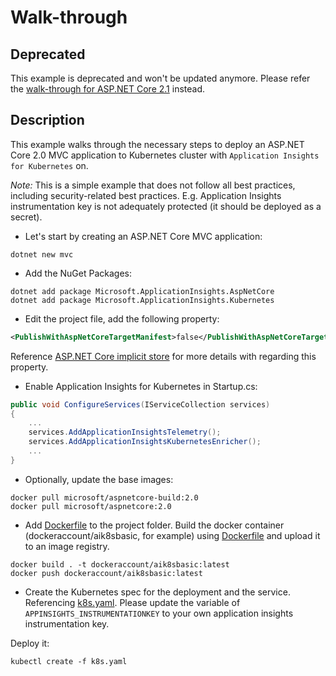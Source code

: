 # Walk-through

## Deprecated

This example is deprecated and won't be updated anymore. Please refer the [walk-through for ASP.NET Core 2.1](../BasicUsage_clr21_RBAC/Readme.md) instead.

## Description

This example walks through the necessary steps to deploy an ASP.NET Core 2.0 MVC application to Kubernetes cluster with `Application Insights for Kubernetes` on.

_Note:_ This is a simple example that does not follow all best practices, including security-related best practices. E.g. Application Insights instrumentation key is not adequately protected (it should be deployed as a secret).

* Let's start by creating an ASP.NET Core MVC application:

```shell
dotnet new mvc
```

* Add the NuGet Packages:

```shell
dotnet add package Microsoft.ApplicationInsights.AspNetCore
dotnet add package Microsoft.ApplicationInsights.Kubernetes
```

* Edit the project file, add the following property:

```xml
<PublishWithAspNetCoreTargetManifest>false</PublishWithAspNetCoreTargetManifest>
```

Reference [ASP.NET Core implicit store](https://docs.microsoft.com/en-us/dotnet/core/deploying/runtime-store#aspnet-core-implicit-store) for more details with regarding this property.

* Enable Application Insights for Kubernetes in Startup.cs:

```csharp
public void ConfigureServices(IServiceCollection services)
{
    ...
    services.AddApplicationInsightsTelemetry();
    services.AddApplicationInsightsKubernetesEnricher();
    ...
}
```

* Optionally, update the base images:

```shell
docker pull microsoft/aspnetcore-build:2.0
docker pull microsoft/aspnetcore:2.0
```

* Add [Dockerfile](Dockerfile) to the project folder. Build the docker container (dockeraccount/aik8sbasic, for example) using [Dockerfile](Dockerfile) and upload it to an image registry.

```shell
docker build . -t dockeraccount/aik8sbasic:latest
docker push dockeraccount/aik8sbasic:latest
```

* Create the Kubernetes spec for the deployment and the service. Referencing [k8s.yaml](k8s.yaml). Please update the variable of `APPINSIGHTS_INSTRUMENTATIONKEY` to your own application insights instrumentation key.

Deploy it:

```shell
kubectl create -f k8s.yaml
```
